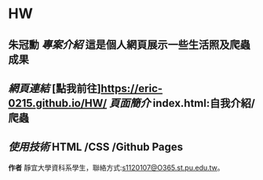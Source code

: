 # HW
**朱冠勳**
*專案介紹*
這是個人網頁展示一些生活照及爬蟲成果
---
*網頁連結*
[點我前往]https://eric-0215.github.io/HW/
*頁面簡介*
index.html:自我介紹/爬蟲
---
*使用技術*
HTML /CSS /Github Pages
---
**作者**
靜宜大學資科系學生，聯絡方式:s1120107@O365.st.pu.edu.tw。
